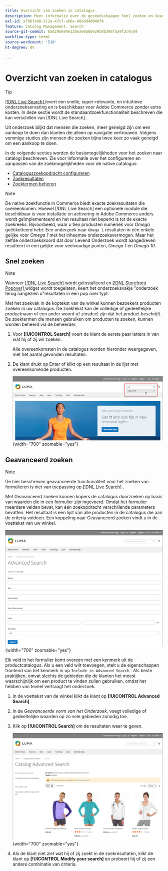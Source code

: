```yaml
---
title: Overzicht van zoeken in catalogus
description: Meer informatie over de gereedschappen Snel zoeken en Geavanceerd zoeken die klanten kunnen gebruiken om producten op de winkel te zoeken.
exl-id: a796fa48-212a-47c7-ab6e-98edd4d040f4
feature: Catalog Management, Search
source-git-commit: 65d295694e13be2e0a0de29b8b396faa9f2c9cd4
workflow-type: tm+mt
source-wordcount: '510'
ht-degree: 0%

---
```


# Overzicht van zoeken in catalogus

>[!TIP]
>
>[[!DNL Live Search] ](https://experienceleague.adobe.com/docs/commerce-merchant-services/live-search/overview.html) levert een snelle, super-relevante, en intuïtieve onderzoekservaring en is beschikbaar voor Adobe Commerce zonder extra kosten. In deze sectie wordt de standaardzoekfunctionaliteit beschreven die kan verschillen van [!DNL Live Search] .

Uit onderzoek blijkt dat mensen die zoeken, meer geneigd zijn om een aankoop te doen dan klanten die alleen op navigatie vertrouwen. Volgens sommige studies zijn mensen die zoeken bijna twee keer zo vaak geneigd om een aankoop te doen.

In de volgende secties worden de basismogelijkheden voor het zoeken naar catalogi beschreven. Zie voor informatie over het configureren en aanpassen van de zoekmogelijkheden voor de native catalogus:

- [Cataloguszoekopdracht configureren](search-configuration.md)
- [Zoekresultaten](search-results.md)
- [Zoektermen beheren](search-terms.md)

>[!NOTE]
>
>De native zoekfunctie in Commerce biedt exacte zoekresultaten die overeenkomen. Hoewel [!DNL Live Search] een optionele module die beschikbaar is voor installatie en activering in Adobe Commerce anders wordt geïmplementeerd en het resultaat niet beperkt is tot de exacte zoekreeks. Bijvoorbeeld, waar u tien producten numeriek voor _Omega_ geëtiketteerd hebt: Een onderzoek naar `Omega 1` resultaten in één enkele gelijke voor _Omega 1_ met het inheemse onderzoeksvermogen. Maar het zelfde onderzoekskoord dat door Levend Onderzoek wordt aangedreven resulteert in een gelijke voor veelvoudige punten, _Omega 1_ en _Omega 10_.

## Snel zoeken

>[!NOTE]
>
>Wanneer [[!DNL Live Search] ](https://experienceleague.adobe.com/en/docs/commerce-merchant-services/live-search/overview) wordt geïnstalleerd en [[!DNL Storefront Popover] ](https://experienceleague.adobe.com/en/docs/commerce-merchant-services/live-search/live-search-storefront/storefront-popover) widget wordt toegelaten, keert het onderzoeksvakje &quot;onderzoek terug aangezien u&quot;resultaten in een pop over typt.

Met het zoekvak in de koptekst van de winkel kunnen bezoekers producten zoeken in uw catalogus. De zoektekst kan de volledige of gedeeltelijke productnaam of een ander woord of zinsdeel zijn dat het product beschrijft. De zoektermen die mensen gebruiken om producten te zoeken, kunnen worden beheerd via de beheerder.

1. Voor **[!UICONTROL Search]** voert de klant de eerste paar letters in van wat hij of zij wil zoeken.

   Alle overeenkomsten in de catalogus worden hieronder weergegeven, met het aantal gevonden resultaten.

1. De klant drukt op Enter of klikt op een resultaat in de lijst met overeenkomende producten.

   ![ Onderzoek ](./assets/storefront-search-box.png){width="700" zoomable="yes"}

## Geavanceerd zoeken

>[!NOTE]
>
>De hier beschreven geavanceerde functionaliteit voor het zoeken van formulieren is niet van toepassing op [[!DNL Live Search] ](https://experienceleague.adobe.com/docs/commerce-merchant-services/live-search/overview.html) .

Met Geavanceerd zoeken kunnen kopers de catalogus doorzoeken op basis van waarden die in een formulier zijn ingevoerd. Omdat het formulier meerdere velden bevat, kan één zoekopdracht verschillende parameters bevatten. Het resultaat is een lijst van alle producten in de catalogus die aan de criteria voldoen. Een koppeling naar Geavanceerd zoeken vindt u in de voettekst van uw winkel.

![ Geavanceerd Onderzoek ](./assets/storefront-search-advanced.png){width="700" zoomable="yes"}

Elk veld in het formulier komt overeen met een kenmerk uit de productcatalogus. Als u een veld wilt toevoegen, stelt u de eigenschappen frontend van het kenmerk in op `Include in Advanced Search` . Als beste praktijken, omvat slechts de gebieden die de klanten het meest waarschijnlijk om een product te vinden zullen gebruiken, omdat het hebben van teveel vertraagt het onderzoek.

1. In de voettekst van de winkel klikt de klant op **[!UICONTROL Advanced Search]** .

1. In de _Geavanceerde vorm van het Onderzoek_, voegt volledige of gedeeltelijke waarden op zo vele gebieden zonodig toe.

1. Klik op **[!UICONTROL Search]** om de resultaten weer te geven.

   ![ Resultaten van het Onderzoek ](./assets/storefront-search-advanced-results-modify.png){width="700" zoomable="yes"}

1. Als de klant niet ziet wat hij of zij zoekt in de zoekresultaten, klikt de klant op **[!UICONTROL Modify your search]** en probeert hij of zij een andere combinatie van criteria.
